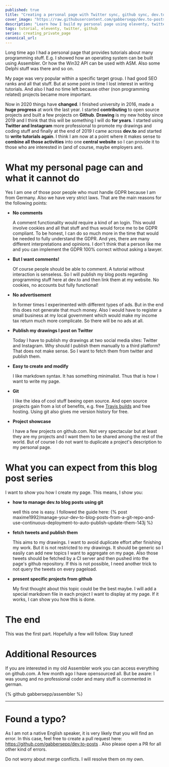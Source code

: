 ```yaml
---
published: true
title: "Creating a personal page with Twitter sync, github sync, dev.to sync"
cover_image: "https://raw.githubusercontent.com/gabbersepp/dev.to-posts/master/blog-posts/private-page/creating-private-page/assets/header.png"
description: "Learn how I build my personal page using eleventy, twitter, github and other cool stuff"
tags: tutorial, eleventy, twitter, github
series: creating_private_page
canonical_url:
---
```


Long time ago I had a personal page that provides tutorials about many programming stuff. E.g. I showed how an operating system can be built using Assembler. Or how the Win32 API can be used with ASM. Also some Delphi stuff was there and so on.

My page was very popular within a specific target group. I had good SEO ranks and all that stuff. But at some point in time I lost interest in writing tutorials. And also I had no time left because other (non programming related) projects became more important. 

Now in 2020 things have **changed**. I finished university in 2016, made a **huge progress** at work the last year. I started **contributing** to open source projects and built a few projects on **Github**. **Drawing** is my new hobby since 2019 and I think that this will be something I will do **for years**. I started using **Twitter and Instagram** more professional to promote my drawings and coding stuff and finally at the end of 2019 I came across **dev.to** and started to **write tutorials again**. I think I am now at a point where it makes sense to **combine all those activities** into one **central website** so I can provide it to those who are interested in (and of course, maybe employers are).

# What my personal page can and what it cannot do
Yes I am one of those poor people who must handle GDPR because I am from Germany. Also we have very strict laws. That are the main reasons for the following points:
+ **No comments**


    A comment functionality would require a kind of an login. This would involve cookies and all that stuff and thus would force me to be GDPR compliant. To be honest, I can do so much more in the time that would be needed to fully understand the GDPR. And yes, there are many different interpretations and opinions. I don't think that a person like me and you can implement the GDPR 100% correct without asking a lawyer.
+ **But I want comments!**

    Of course people should be able to comment. A tutorial without interaction is senseless. So I will publish my blog posts regarding programming stuff here at dev.to and then link them at my website. No cookies, no accounts but fully functional!
+ **No advertisement**

    In former times I experimented with different types of ads. But in the end this does not generate that much money. Also I would have to register a small business at my local government which would make my income tax return much more complicate. So there will be no ads at all.
+ **Publish my drawings I post on Twitter**

    Today I have to publish my drawings at two social media sites: Twitter and Instagram. Why should I publish them manually to a third platform? That does not make sense. So I want to fetch them from twitter and publish them.
+ **Easy to create and modify**

    I like markdown syntax. It has something minimalist. Thus that is how I want to write my page.
+ **Git**

    I like the idea of cool stuff beeing open source. And open source projects gain from a lot of benefits, e.g. free [Travis builds](https://travis-ci.org) and free hosting. Using git also gives me version history for free.
+ **Project showcase**

    I have a few projects on github.com. Not very spectacular but at least they are my projects and I want them to be shared among the rest of the world. But of course I do not want to duplicate a project's description to my personal page.
 
# What you can expect from this blog post series

I want to show you how I create my page. This means, I show you:
+ **how to manage dev.to blog posts using git**

    well this one is easy. I followed the guide here:
    {% post maxime1992/manage-your-dev-to-blog-posts-from-a-git-repo-and-use-continuous-deployment-to-auto-publish-update-them-143j %}

+ **fetch tweets and publish them**

    This aims to my drawings. I want to avoid duplicate effort after finishing my work. But it is not restricted to my drawings. It should be generic so I easily can add new topics I want to aggregate on my page. Also those tweets should be fetched by a CI server and then pushed into the page's github repository. If this is not possible, I need another trick to not query the tweets on every pageload.

+ **present specific projects from github**

    My first thought about this topic could be the best maybe. I will add a special markdown file in each project I want to display at my page. If it works, I can show you how this is done.

# The end
This was the first part. Hopefully a few will follow. Stay tuned!

# Additional Resources
If you are interested in my old Assembler work you can access everything on github.com. A few month ago I have opensourced all. But be aware: I was young and no professional coder and many stuff is commented in german.

{% github gabbersepp/assembler %}


----

# Found a typo?
As I am not a native English speaker, it is very likely that you will find an error. In this case, feel free to create a pull request here: https://github.com/gabbersepp/dev.to-posts . Also please open a PR for all other kind of errors.

Do not worry about merge conflicts. I will resolve them on my own. 
